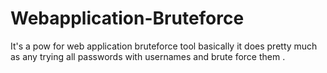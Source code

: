 # Webapplication-Bruteforce
It's a pow for web application bruteforce tool basically it does pretty much as any trying all passwords with usernames and brute force them . 
